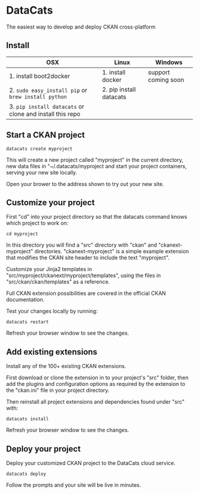 # DataCats

The easiest way to develop and deploy CKAN cross-platform


## Install

OSX | Linux | Windows
--- | --- | ---
1. install boot2docker | 1. install docker | support coming soon
2. `sudo easy_install pip` or `brew install python` | 2. pip install datacats |
3. `pip install datacats` or clone and install this repo |


## Start a CKAN project

```
datacats create myproject
```

This will create a new project called "myproject" in the current
directory, new data files in "~/.datacats/myproject and start
your project containers, serving your new site locally.

Open your brower to the address shown to try out your new site.


## Customize your project

First "cd" into your project directory so that the
datacats command knows which project to work on:
```
cd myproject
```

In this directory you will find a "src"
directory with "ckan" and "ckanext-myproject" directories.
"ckanext-myproject" is a simple example extension that modifies the
CKAN site header to include the text "myproject".

Customize your Jinja2 templates in
"src/myproject/ckanext/myproject/templates", using
the files in "src/ckan/ckan/templates" as a reference.

Full CKAN extension possibilities are covered in the official CKAN
documentation.

Test your changes locally by running:
```
datacats restart
```

Refresh your browser window to see the changes.


## Add existing extensions

Install any of the 100+ existing CKAN extensions.

First download or clone the extension in to your project's "src" folder,
then add the plugins and configuration options as required by the extension
to the "ckan.ini" file in your project directory.

Then reinstall all project extensions and dependencies found under "src" with:
```
datacats install
```

Refresh your browser window to see the changes.


## Deploy your project

Deploy your customized CKAN project to the DataCats cloud service.
```
datacats deploy
```

Follow the prompts and your site will be live in minutes.

